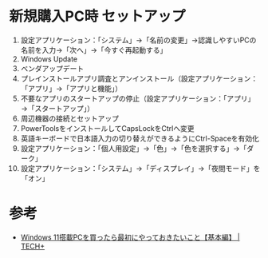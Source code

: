 # 新規購入PC時 セットアップ

1. 設定アプリケーション：「システム」→「名前の変更」→認識しやすいPCの名前を入力→「次へ」→「今すぐ再起動する」
2. Windows Update
3. ベンダアップデート
4. プレインストールアプリ調査とアンインストール（設定アプリケーション：「アプリ」→「アプリと機能」）
5. 不要なアプリのスタートアップの停止（設定アプリケーション：「アプリ」→「スタートアップ」）
5. 周辺機器の接続とセットアップ
6. PowerToolsをインストールしてCapsLockをCtrlへ変更
7. 英語キーボードで日本語入力の切り替えができるようにCtrl-Spaceを有効化
8. 設定アプリケーション：「個人用設定」→「色」→「色を選択する」→「ダーク」
9. 設定アプリケーション：「システム」→「ディスプレイ」→「夜間モード」を「オン」

# 参考

- [Windows 11搭載PCを買ったら最初にやっておきたいこと【基本編】 | TECH+](https://news.mynavi.jp/article/20211014-2083192/)
